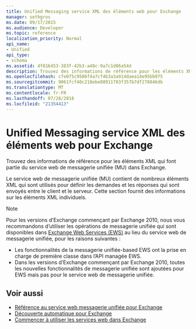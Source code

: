 ```yaml
---
title: Unified Messaging service XML des éléments web pour Exchange
manager: sethgros
ms.date: 09/17/2015
ms.audience: Developer
ms.topic: reference
localization_priority: Normal
api_name:
- Unified
api_type:
- schema
ms.assetid: 4f816453-383f-42b3-a48c-9a7c1d86a54d
description: Trouvez des informations de référence pour les éléments XML qui font partie du service web de messagerie unifiée (MU) dans Exchange.
ms.openlocfilehash: cfe075c9506f4a7cf4b3a3a914daea14e95bb975
ms.sourcegitcommit: 9061fcf40c218ebe88911783f357b7df278846db
ms.translationtype: MT
ms.contentlocale: fr-FR
ms.lasthandoff: 07/28/2018
ms.locfileid: "21354413"
---
```

# <a name="unified-messaging-web-service-xml-elements-for-exchange"></a>Unified Messaging service XML des éléments web pour Exchange

Trouvez des informations de référence pour les éléments XML qui font partie du service web de messagerie unifiée (MU) dans Exchange.
  
Le service web de messagerie unifiée (MU) contient de nombreux éléments XML qui sont utilisés pour définir les demandes et les réponses qui sont envoyés entre le client et le serveur. Cette section fournit des informations sur les éléments XML individuels.
  
> [!NOTE]
> Pour les versions d’Exchange commençant par Exchange 2010, nous vous recommandons d’utiliser les opérations de messagerie unifiée qui sont disponibles dans [Exchange Web Services (EWS)](http://msdn.microsoft.com/library/60285497-0c4e-4e51-84e1-34dd6d89a5d8%28Office.15%29.aspx) au lieu du service web de messagerie unifiée, pour les raisons suivantes : 
> - Les fonctionnalités de la messagerie unifiée-based EWS ont la prise en charge de première classe dans l’API managée EWS. 
> - Dans les versions d’Exchange commençant par Exchange 2010, toutes les nouvelles fonctionnalités de messagerie unifiée sont ajoutées pour EWS mais pas pour le service web de messagerie unifiée. 
  
## <a name="see-also"></a>Voir aussi

- [Référence au service web messagerie unifiée pour Exchange](unified-messaging-web-service-reference-for-exchange.md)
- [Découverte automatique pour Exchange](../exchange-web-services/autodiscover-for-exchange.md)
- [Commencer à utiliser les services web dans Exchange](../exchange-web-services/start-using-web-services-in-exchange.md)
    

